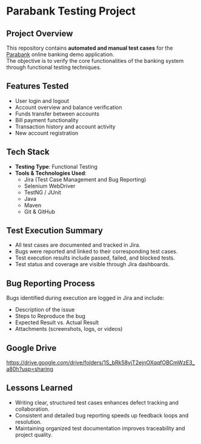 #  Parabank Testing Project

##  Project Overview
This repository contains **automated and manual test cases** for the [Parabank](https://parabank.parasoft.com/parabank/index.htm) online banking demo application.  
The objective is to verify the core functionalities of the banking system through functional testing techniques.


## Features Tested
- User login and logout
- Account overview and balance verification
- Funds transfer between accounts
- Bill payment functionality
- Transaction history and account activity
- New account registration


##  Tech Stack

- **Testing Type**: Functional Testing  
- **Tools & Technologies Used**:
  - Jira (Test Case Management and Bug Reporting)
  - Selenium WebDriver
  - TestNG / JUnit
  - Java
  - Maven
  - Git & GitHub


##  Test Execution Summary

- All test cases are documented and tracked in Jira.
- Bugs were reported and linked to their corresponding test cases.
- Test execution results include passed, failed, and blocked tests.
- Test status and coverage are visible through Jira dashboards.



##  Bug Reporting Process

Bugs identified during execution are logged in Jira and include:

- Description of the issue  
- Steps to Reproduce the bug  
- Expected Result vs. Actual Result  
- Attachments (screenshots, logs, or videos)

## Google Drive
  https://drive.google.com/drive/folders/1S_bRk58yjT2ejnOXqqfOBCmWzE3_a80h?usp=sharing

##  Lessons Learned

- Writing clear, structured test cases enhances defect tracking and collaboration.
- Consistent and detailed bug reporting speeds up feedback loops and resolution.
- Maintaining organized test documentation improves traceability and project quality.

